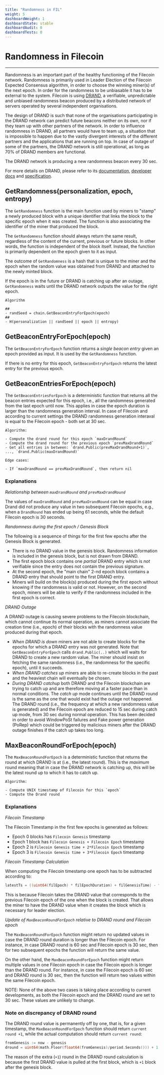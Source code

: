 ```yaml
---
title: "Randomness in FIL"
weight: 5
dashboardWeight: 1
dashboardState: stable
dashboardAudit: 0
dashboardTests: 0
---
```


# Randomness in Filecoin
---

Randomness is an important part of the healthy functioning of the Filecoin network. Randomness is primarily used in Leader Election of the Filecoin Expected Consensus algorithm, in order to choose the winning miner(s) of the next epoch. In order for the randomness to be unbiasable it has to be external to the system. Filecoin is using [DRAND](https://drand.love/), a verifiable, unpredictable and unbiased randomness beacon produced by a distributed network of servers operated by several independent organisations.

The design of DRAND is such that none of the organisations participating in the DRAND network can predict future beacons neither on its own, nor if they team up with other partners of the network. In order to influence randomness in DRAND, all partners would have to team up, a situation that is impossible to happen due to the vastly divergent interests of the different partners and the applications that are running on top. In case of outage of some of the partners, the DRAND network is still operational, as long as 70% of DRAND members are functional.

The DRAND network is producing a new randomness beacon every 30 sec.

For more details on DRAND, please refer to its [documentation](https://drand.love/docs/), [developer docs](https://drand.love/developer/) and [specification](https://drand.love/docs/specification/).

## GetRandomness(personalization, epoch, entropy)

The `GetRandomness` function is the main function used by miners to "stamp" a newly produced block with a unique identifier that links the block to the specific epoch when it was created. The function is also associating the identifier of the miner that produced the block.

The `GetRandomness` function should always return the same result, regardless of the content of the current, previous or future blocks. In other words, the function is independent of the block itself. Instead, the function is primarily dependent on the epoch given to it as input.

The outcome of `GetRandomness` is a hash that is unique to the miner and the epoch when the random value was obtained from DRAND and attached to the newly minted block.

If the epoch is in the future or DRAND is catching up after an outage, `GetRandomness` waits until the DRAND network outputs the value for the right epoch.


```text
Algorithm

##
- randSeed = chain.GetBeaconEntryForEpoch(epoch)
##
- H(personalization || randSeed || epoch || entropy)
```

## GetBeaconEntryForEpoch(epoch)

The `GetBeaconEntryForEpoch` function returns a _single beacon entry_ given an epoch provided as input. It is used by the `GetRandomness` function.

If there is no entry for this epoch, `GetBeaconEntryForEpoch` returns the latest entry for the previous epoch.

## GetBeaconEntriesForEpoch(epoch)

The `GetBeaconEntriesForEpoch` is a deterministic function that returns all the beacon entries expected for this epoch, i.e., all the randomness generated from the last epoch until now. This applies in case the epoch duration is larger than the randomness generation interval. In case of Filecoin and according to current settings the DRAND randomness generation interaval is equal to the Filecoin epoch - both set at 30 sec.

```text
Algorithm:

- Compute the drand round for this epoch `maxDrandRound`
- Compute the drand round for the previous epoch `prevMaxDrandRound`
- Get all entries in between: `drand.Public(prevMaxDrandRound+1)`, ..., `drand.Public(maxDrandRound)`

Edge cases:

- If `maxDrandRound == prevMaxDrandRound`, then return nil
```

### Explanations

_Relationship between `maxDrandRound` and `prevMaxDrandRound`_

The values of `maxDrandRound` and `prevMaxDrandRound` can be equal in case Drand did not produce any value in two subsequent Filecoin epochs, e.g., when a `DrandRound` has ended up being 61 seconds, while the default Filecoin epoch is 30 seconds.

_Randomness during the first epoch / Genesis Block_

The following is a sequence of things for the first few epochs after the Genesis Block is generated.

- There is no DRAND value in the genesis block. Randomness information is included in the genesis block, but is not drawn from DRAND.
- The first epoch block contains one _partial_ DRAND entry which is _not_ verifiable since the entry does not contain the previous signature.
- At the second epoch, the "main chain" 2-nd epoch block contains a DRAND entry that should point to the first DRAND entry.
- Miners will build on the block(s) produced during the first epoch without knowing if the randomness is valid or not. However, on the second epoch, miners will be able to verify if the randomness included in the first epoch is correct.

_DRAND Outage_

A DRAND outage is causing severe problems to the Filecoin blockchain, which cannot continue its normal operation, as miners cannot associate the creation time (i.e., epoch) of their blocks with the randomness value produced during that epoch.

- _When DRAND is down_ miners are not able to create blocks for the epochs for which a DRAND entry was not generated. Note that `GetBeaconEntryForEpoch` calls `drand.Public(..)` which will waits for DRAND to create a new random value. The miner should insist on fetching the same randomness (i.e., the randomness for the specific epoch), until it succeeds.
- _When DRAND catches up_ miners are able to re-create blocks in the past and the heaviest chain will eventually be chosen.
- _During DRAND catchup_ both DRAND and the Filecoin blockchain are trying to catch up and are therefore moving at a faster pace than in normal conditions. The _catch up_ mode continues until the DRAND round is the same as the one that would exist had the outage not happened. The DRAND round (i.e., the frequency at which a new randomness value is generated) and the Filecoin epoch are reduced to 15 sec during catch up mode, from 30 sec during normal operation. This has been decided in order to avoid WindowPoSt failures and Fake power generation (PoRep) which could be triggered by malicious miners after the DRAND outage finishes if the catch up takes too long.


## MaxBeaconRoundForEpoch(epoch)

The `MaxBeaconRoundForEpoch` is a deterministic function that returns the round at which DRAND is at (i.e., the latest round). This is the _maximum_ round meaning that in case the DRAND network is catching up, this will be the latest round up to which it has to catch up. 

```text
Algorithm:

- Compute UNIX timestamp of Filecoin for this `epoch`
- Compute the Drand round
```

### Explanations

_Filecoin Timestamp_

The Filecoin Timestamp in the first few epochs is generated as follows:

- Epoch 0 blocks has `Filecoin Genesis` timestamp
- Epoch 1 block has `Filecoin Genesis + Filecoin Epoch` timestamp
- Epoch 2 is `Filecoin Genesis time + 2*Filecoin Epoch` timestamp
- Epoch 3 is `Filecoin Genesis time + 3*Filecoin Epoch` timestamp

_Filecoin Timestamp Calculation_

When computing the Filecoin timestamp one epoch has to be subtracted according to:

```go
latestTs = ((uint64(filEpoch) * filEpochDuration) + filGenesisTime) - filEpochDuration
```
This is because Filecoin takes the DRAND value that corresponds to the previous Filecoin epoch of the one when the block is created. That allows the miner to have the DRAND value when it creates the block which is necessary for leader election.

_Update of `MaxBeaconRoundForEpoch` relative to DRAND round and Filecoin epoch_

The `MaxBeaconRoundForEpoch` function might return no updated values in case the DRAND round duration is longer than the Filecoin epoch. For instance, in case DRAND round is 60 sec and Filecoin epoch is 30 sec, then for two subsequent epochs the function will return the same value.

On the other hand, the `MaxBeaconRoundForEpoch` function might return multiple values in one Filecoin epoch in case the Filecoin epoch is longer than the DRAND round. For instance, in case the Filecoin epoch is 60 sec and DRAND round is 30 sec, then the function will return two values within the same Filecoin epoch.

NOTE: None of the above two cases is taking place according to current developments, as both the Filecoin epoch and the DRAND round are set to 30 sec. These values are unlikely to change.


### Note on discrepancy of DRAND round

The DRAND round value is permanently off by one, that is, for a given timestamp, the `MaxBeaconRoundForEpoch` function should return `current round +1`, while the actual computation should return `current round`:

```go
fromGenesis := now - genesis
dround = uint64(math.Floor(float64(fromGenesis)/period.Seconds())) + 1
```

The reason of the extra (`+1`) round in the DRAND round calculation is because the first DRAND value is pulled at the first block, which is `+1` block after the genesis block.
